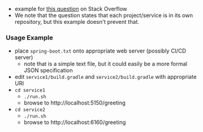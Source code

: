 
* example for [this question](https://stackoverflow.com/questions/64389906) on Stack Overflow
* We note that the question states that each project/service is in its own repository, but this example doesn't prevent that.

### Usage Example

* place `spring-boot.txt` onto appropriate web server (possibly CI/CD server)
    - note that is a simple text file, but it could easily be a more formal JSON specification
* edit `service1/build.gradle` and `service2/build.gradle` with appropriate URI
* `cd service1`
    * `./run.sh`
    * browse to http://localhost:5150/greeting
* `cd service2`
    * `./run.sh`
    * browse to http://localhost:6160/greeting
